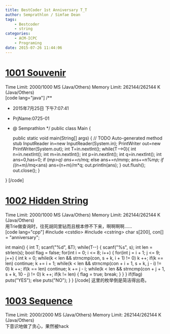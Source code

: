 ```yaml
---
title: BestCoder 1st Anniversary T_T
author: Semprathlon / Simfae Dean
tags:
	- Bestcoder
	- string
categories:
	- ACM-ICPC
	- Programing
date: 2015-07-26 11:44:06
---
```

[1001 Souvenir](http://acm.hdu.edu.cn/showproblem.php?pid=5310)
====
Time Limit: 2000/1000 MS (Java/Others)  Memory Limit: 262144/262144 K (Java/Others)    
[code lang="java"]
/**
 * 2015年7月25日 下午7:07:41
 * PrjName:0725-01
 * @ Semprathlon
 */
public class Main {

    public static void main(String[] args) {
        // TODO Auto-generated method stub
        InputReader in=new InputReader(System.in);
        PrintWriter out=new PrintWriter(System.out);
        int T=in.nextInt();
        while(T--&gt;0){
            int n=in.nextInt();
            int m=in.nextInt();
            int p=in.nextInt();
            int q=in.nextInt();
            int ans=0,has=0;
            if (m*p&gt;q)
                ans+=n/m*q;
            else ans+=n/m*m*p;
            ans+=n%m*p;
            if ((n+m)/m*q&lt;ans) ans=(n+m)/m*q;
            out.println(ans);
        }
        out.flush();
        out.close();
    }

}
[/code]

[1002 Hidden String](http://acm.hdu.edu.cn/showproblem.php?pid=5311)
====
Time Limit: 2000/1000 MS (Java/Others) Memory Limit: 262144/262144 K (Java/Others)  
用Trie做查询时，往死胡同里钻而且根本停不下来，啊啊啊啊……    
[code lang="cpp"]
#include &lt;cstdio&gt;
#include &lt;cstring&gt;
char s[200], con[] = &quot;anniversary&quot;;

int main()
{
    int T;
    scanf(&quot;%d&quot;, &amp;T);
    while(T--)
    {
        scanf(&quot;%s&quot;, s);
        int len = strlen(s);
        bool flag = false;
        for(int i = 0; i &lt;= 8; i++)
        {
            for(int j = i + 1; j &lt;= 9; j++)
            {
                int k = 0;
                while(k &lt; len &amp;&amp; strncmp(con, s + k, i + 1) != 0)
                    k ++;
                if(k == len) 
                    continue;
                k += i + 1;
                while(k &lt; len &amp;&amp; strncmp(con + i + 1, s + k, j - i) != 0)
                    k ++;
                if(k == len) 
                    continue;
                k += j - i;
                while(k &lt; len &amp;&amp; strncmp(con + j + 1, s + k, 10 - j) != 0)
                    k ++;
                if(k != len)
                {
                    flag = true;
                    break;
                }
            }
        }
        if(flag) 
            puts(&quot;YES&quot;);
        else 
            puts(&quot;NO&quot;);
    }
}
[/code]
这里的枚举倒是简洁得出奇。 

[1003 Sequence](http://acm.hdu.edu.cn/showproblem.php?pid=5312)
====
Time Limit: 2000/2000 MS (Java/Others) Memory Limit: 262144/262144 K (Java/Others)   
下意识地做了贪心，果然被hack